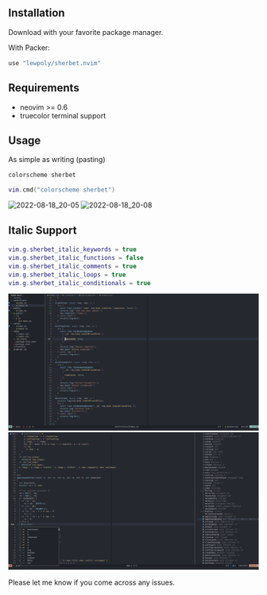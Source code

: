 ## Installation

Download with your favorite package manager.

With Packer:

```lua
use "lewpoly/sherbet.nvim"
```

## Requirements

- neovim >= 0.6
- truecolor terminal support

## Usage

As simple as writing (pasting)

```vim
colorscheme sherbet
```

```lua
vim.cmd("colorscheme sherbet")
```
![2022-08-18_20-05](https://user-images.githubusercontent.com/68481374/185721785-986c7e5e-949d-4787-bda9-33b6ce907790.png)
![2022-08-18_20-08](https://user-images.githubusercontent.com/68481374/185721787-254e2d67-3f3b-4d20-a040-3690e0a608f5.png)

## Italic Support

```lua
vim.g.sherbet_italic_keywords = true
vim.g.sherbet_italic_functions = false
vim.g.sherbet_italic_comments = true
vim.g.sherbet_italic_loops = true
vim.g.sherbet_italic_conditionals = true
```

![JS](/screenshots/2022-08-18_20-05.png?raw=true "Optional Title")
![C](/screenshots/2022-08-18_20-08.png?raw=true "Optional Title")

Please let me know if you come across any issues.
